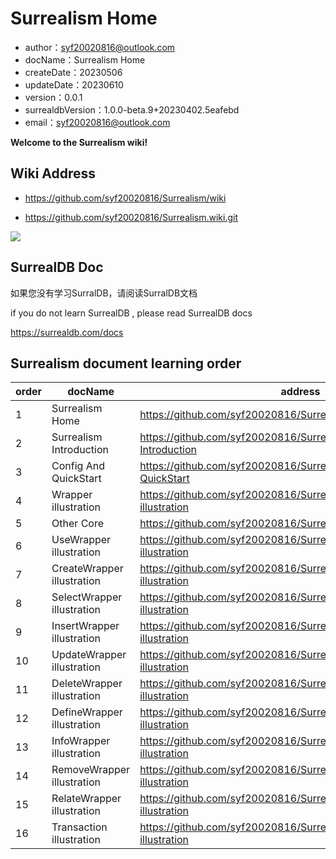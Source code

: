 # Surrealism Home

- author：syf20020816@outlook.com
- docName：Surrealism Home
- createDate：20230506
- updateDate：20230610
- version：0.0.1
- surrealdbVersion：1.0.0-beta.9+20230402.5eafebd
- email：syf20020816@outlook.com

**Welcome to the Surrealism wiki!**

## Wiki Address

- https://github.com/syf20020816/Surrealism/wiki

- https://github.com/syf20020816/Surrealism.wiki.git

<img src="https://github.com/syf20020816/Surrealism/blob/main/README/imgs/clone.png" />

## SurrealDB Doc

如果您没有学习SurralDB，请阅读SurralDB文档

if you do not learn SurrealDB , please read SurrealDB docs

https://surrealdb.com/docs

## Surrealism document learning order

| order | docName                    | address                                                      |
| ----- | -------------------------- | ------------------------------------------------------------ |
| 1     | Surrealism Home            | https://github.com/syf20020816/Surrealism/wiki               |
| 2     | Surrealism Introduction    | https://github.com/syf20020816/Surrealism/wiki/Surrealism-Introduction |
| 3     | Config And QuickStart      | https://github.com/syf20020816/Surrealism/wiki/Config-And-QuickStart |
| 4     | Wrapper illustration       | https://github.com/syf20020816/Surrealism/wiki/Wrapper-illustration |
| 5     | Other Core                 | https://github.com/syf20020816/Surrealism/wiki/Other-Core    |
| 6     | UseWrapper illustration    | https://github.com/syf20020816/Surrealism/wiki/UseWrapper-illustration |
| 7     | CreateWrapper illustration | https://github.com/syf20020816/Surrealism/wiki/CreateWrapper-illustration |
| 8     | SelectWrapper illustration | https://github.com/syf20020816/Surrealism/wiki/SelectWrapper-illustration |
| 9     | InsertWrapper illustration | https://github.com/syf20020816/Surrealism/wiki/InsertWrapper-illustration |
| 10    | UpdateWrapper illustration | https://github.com/syf20020816/Surrealism/wiki/UpdateWrapper-illustration |
| 11    | DeleteWrapper illustration | https://github.com/syf20020816/Surrealism/wiki/DeleteWrapper-illustration |
| 12    | DefineWrapper illustration | https://github.com/syf20020816/Surrealism/wiki/DefineWrapper-illustration |
| 13    | InfoWrapper illustration   | https://github.com/syf20020816/Surrealism/wiki/InfoWrapper-illustration |
| 14    | RemoveWrapper illustration | https://github.com/syf20020816/Surrealism/wiki/RemoveWrapper-illustration |
| 15    | RelateWrapper illustration | https://github.com/syf20020816/Surrealism/wiki/RelateWrapper-illustration |
| 16    | Transaction illustration   | https://github.com/syf20020816/Surrealism/wiki/Transaction-illustration |

